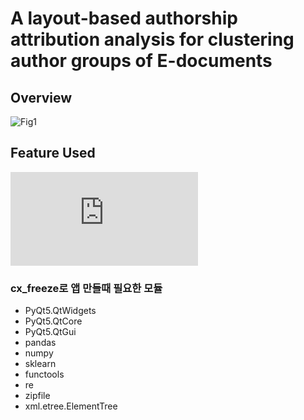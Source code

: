 # A layout-based authorship attribution analysis for clustering author groups of E-documents

## Overview
![Fig1](https://github.com/joseoyeon/PAPER/assets/46625602/5ce063db-b01b-4db5-b85c-578901466bef)

## Feature Used 
![link](https://github.com/joseoyeon/L-SDSS/blob/master/Feature.md)

### cx_freeze로 앱 만들때 필요한 모듈
- PyQt5.QtWidgets
- PyQt5.QtCore
- PyQt5.QtGui
- pandas
- numpy
- sklearn
- functools
- re
- zipfile
- xml.etree.ElementTree
